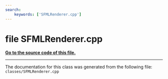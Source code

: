 ```yaml
---
search:
    keywords: ['SFMLRenderer.cpp']
---
```


# file SFMLRenderer.cpp

**[Go to the source code of this file.](_s_f_m_l_renderer_8cpp_source.md)**


----------------------------------------
The documentation for this class was generated from the following file: `classes/SFMLRenderer.cpp`
